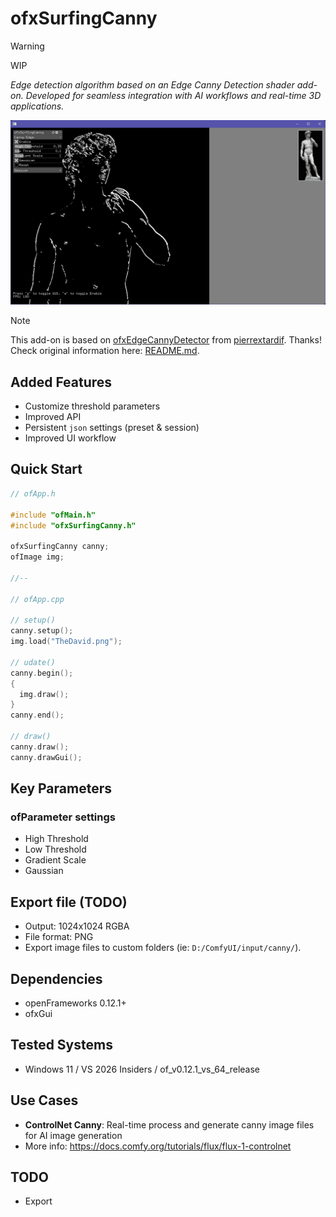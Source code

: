 # ofxSurfingCanny
> [!WARNING]
> WIP

*Edge detection algorithm based on an Edge Canny Detection shader add-on.
Developed for seamless integration with AI workflows and real-time 3D applications.*

![](Screenshot.png)

> [!NOTE]
> This add-on is based on [ofxEdgeCannyDetector](https://github.com/pierrextardif/ofxEdgeCannyDetector) from [pierrextardif](https://github.com/pierrextardif). Thanks!
Check original information here: [README.md](https://github.com/pierrextardif/ofxEdgeCannyDetector/blob/master/README.md).

## Added Features
- Customize threshold parameters
- Improved API
- Persistent `json` settings (preset & session)
- Improved UI workflow

## Quick Start

```cpp
// ofApp.h

#include "ofMain.h"
#include "ofxSurfingCanny.h"

ofxSurfingCanny canny;
ofImage img;

//--

// ofApp.cpp

// setup()
canny.setup();
img.load("TheDavid.png");

// udate()
canny.begin();
{
  img.draw();
}
canny.end();

// draw()
canny.draw();
canny.drawGui();

```

## Key Parameters

### ofParameter settings
- High Threshold
- Low Threshold
- Gradient Scale
- Gaussian

## Export file (TODO)

- Output: 1024x1024 RGBA
- File format: PNG
- Export image files to custom folders (ie: `D:/ComfyUI/input/canny/`).

## Dependencies

- openFrameworks 0.12.1+
- ofxGui

## Tested Systems
- Windows 11 / VS 2026 Insiders / of_v0.12.1_vs_64_release

## Use Cases

- **ControlNet Canny**: Real-time process and generate canny image files for AI image generation
- More info: https://docs.comfy.org/tutorials/flux/flux-1-controlnet

## TODO
- Export
